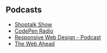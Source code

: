 ## Podcasts
* [Shoptalk Show](http://shoptalkshow.com/)
* [CodePen Radio](http://blog.codepen.io/radio/)
* [Responsive Web Design - Podcast](http://responsivewebdesign.com/podcast/)
* [The Web Ahead](http://5by5.tv/webahead)